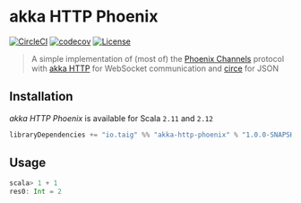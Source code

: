 # akka HTTP Phoenix

[![CircleCI](https://circleci.com/gh/Taig/akka-http-phoenix/tree/master.svg?style=shield)](https://circleci.com/gh/Taig/akka-http-phoenix/tree/master)
[![codecov](https://codecov.io/github/Taig/akka-http-phoenix/coverage.svg?branch=master)](https://codecov.io/github/Taig/akka-http-phoenix?branch=master)
[![License](https://img.shields.io/badge/license-MIT-blue.svg)](https://raw.githubusercontent.com/taig/akka-http-phoenix/master/LICENSE)

> A simple implementation of (most of) the [Phoenix Channels][1] protocol with [akka HTTP][2] for WebSocket communication and [circe][3] for JSON

## Installation

_akka HTTP Phoenix_ is available for Scala `2.11` and `2.12`

```scala
libraryDependencies += "io.taig" %% "akka-http-phoenix" % "1.0.0-SNAPSHOT"
```

## Usage

```scala
scala> 1 + 1
res0: Int = 2
```

[1]: http://www.phoenixframework.org/docs/channels
[2]: http://doc.akka.io/docs/akka-http/current/scala.html
[3]: https://github.com/circe/circe
